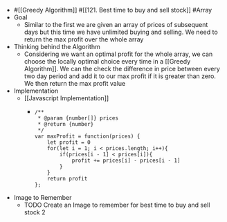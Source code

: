 - #[[Greedy Algorithm]] #[[121. Best time to buy and sell stock]] #Array
- Goal
	- Similar to the first we are given an array of prices of subsequent days but this time we have unlimited buying and selling. We need to return the max profit over the whole array
- Thinking behind the Algorithm
	- Considering we want an optimal profit for the whole array, we can choose the locally optimal choice every time in a [[Greedy Algorithm]]. We can the check the difference in price between every two day period and add it to our max profit if it is greater than zero. We then return the max profit value
- Implementation
	- [[Javascript Implementation]]
		- ```
		  /**
		   * @param {number[]} prices
		   * @return {number}
		   */
		  var maxProfit = function(prices) {
		      let profit = 0
		      for(let i = 1; i < prices.length; i++){
		          if(prices[i - 1] < prices[i]){
		              profit += prices[i] - prices[i - 1]
		          }
		      }
		      return profit
		  };
		  ```
- Image to Remember
	- TODO Create an Image to remember for best time to buy and sell stock 2
